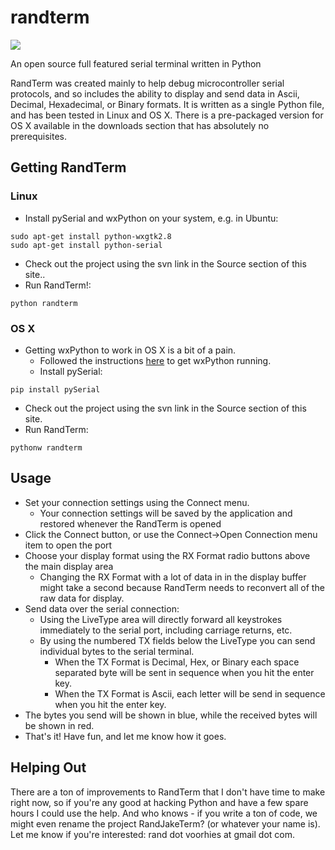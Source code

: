 randterm
========

<img src="https://raw.github.com/randvoorhies/randterm/master/OSX_Screenshot.png"></img>

An open source full featured serial terminal written in Python

RandTerm was created mainly to help debug microcontroller serial protocols, and
so includes the ability to display and send data in Ascii, Decimal,
Hexadecimal, or Binary formats. It is written as a single Python file, and has
been tested in Linux and OS X. There is a pre-packaged version for OS
X available in the downloads section that has absolutely no prerequisites.

## Getting RandTerm

### Linux

- Install pySerial and wxPython on your system, e.g. in Ubuntu:

```{bash}
sudo apt-get install python-wxgtk2.8 
sudo apt-get install python-serial
```

- Check out the project using the svn link in the Source section of this site..
- Run RandTerm!:

```{bash}
python randterm
```

### OS X

- Getting wxPython to work in OS X is a bit of a pain.
  - Followed the instructions [here](http://batok.github.com/virtualenvwxp/) to get wxPython running.
  - Install pySerial:

```{bash}
pip install pySerial 
```

- Check out the project using the svn link in the Source section of this site.
- Run RandTerm:

```{bash}
pythonw randterm 
```

## Usage

- Set your connection settings using the Connect menu.
  - Your connection settings will be saved by the application and restored whenever the RandTerm is opened
- Click the Connect button, or use the Connect->Open Connection menu item to open the port
- Choose your display format using the RX Format radio buttons above the main display area
  - Changing the RX Format with a lot of data in in the display buffer might take a second because RandTerm needs to reconvert all of the raw data for display.
- Send data over the serial connection:
  - Using the LiveType area will directly forward all keystrokes immediately to the serial port, including carriage returns, etc.
  - By using the numbered TX fields below the LiveType you can send individual bytes to the serial terminal.
    - When the TX Format is Decimal, Hex, or Binary each space separated byte will be sent in sequence when you hit the enter key.
    - When the TX Format is Ascii, each letter will be send in sequence when you hit the enter key.
- The bytes you send will be shown in blue, while the received bytes will be shown in red.
- That's it! Have fun, and let me know how it goes.

## Helping Out

There are a ton of improvements to RandTerm that I don't have time to make
right now, so if you're any good at hacking Python and have a few spare hours
I could use the help. And who knows - if you write a ton of code, we might even
rename the project RandJakeTerm? (or whatever your name is). Let me know if
you're interested: rand dot voorhies at gmail dot com.
